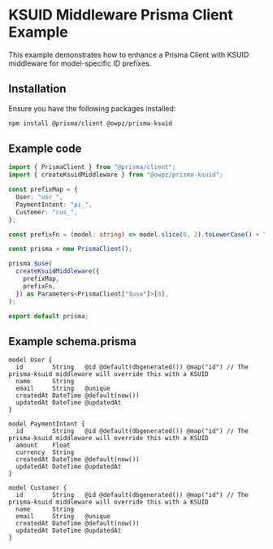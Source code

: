 # KSUID Middleware Prisma Client Example

This example demonstrates how to enhance a Prisma Client with KSUID middleware for model-specific ID prefixes.

## Installation

Ensure you have the following packages installed:

```bash
npm install @prisma/client @owpz/prisma-ksuid
```

## Example code

```typescript
import { PrismaClient } from "@prisma/client";
import { createKsuidMiddleware } from "@owpz/prisma-ksuid";

const prefixMap = {
  User: "usr_",
  PaymentIntent: "pi_",
  Customer: "cus_",
};

const prefixFn = (model: string) => model.slice(0, 2).toLowerCase() + "_";

const prisma = new PrismaClient();

prisma.$use(
  createKsuidMiddleware({
    prefixMap,
    prefixFn,
  }) as Parameters<PrismaClient["$use"]>[0],
);

export default prisma;
```

## Example schema.prisma

```shell
model User {
  id        String   @id @default(dbgenerated()) @map("id") // The prisma-ksuid middleware will override this with a KSUID
  name      String
  email     String   @unique
  createdAt DateTime @default(now())
  updatedAt DateTime @updatedAt
}

model PaymentIntent {
  id        String   @id @default(dbgenerated()) @map("id") // The prisma-ksuid middleware will override this with a KSUID
  amount    Float
  currency  String
  createdAt DateTime @default(now())
  updatedAt DateTime @updatedAt
}

model Customer {
  id        String   @id @default(dbgenerated()) @map("id") // The prisma-ksuid middleware will override this with a KSUID
  name      String
  email     String   @unique
  createdAt DateTime @default(now())
  updatedAt DateTime @updatedAt
}
```
